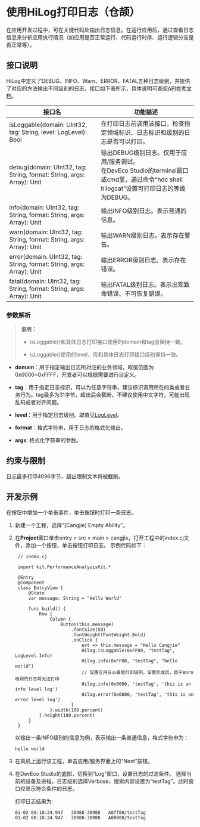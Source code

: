 # 使用HiLog打印日志（仓颉）

在应用开发过程中，可在关键代码处输出日志信息。在运行应用后，通过查看日志信息来分析应用执行情况（如应用是否正常运行、代码运行时序、运行逻辑分支是否正常等）。

## 接口说明

HiLog中定义了DEBUG、INFO、Warn、ERROR、FATAL五种日志级别，并提供了对应的方法输出不同级别的日志，接口如下表所示，具体说明可查阅[API参考文档](../../../API_Reference/source_zh_cn/apis/PerformanceAnalysisKit/cj-apis-hilog.md)。

| 接口名 | 功能描述 |
| -------- | -------- |
| isLoggable(domain: UInt32, tag: String, level: LogLevel): Bool | 在打印日志前调用该接口，检查指定领域标识、日志标识和级别的日志是否可以打印。 |
| debug(domain: UInt32, tag: String, format: String, args: Array<String>): Unit | 输出DEBUG级别日志。仅用于应用/服务调试。<br/>在DevEco Studio的terminal窗口或cmd里，通过命令“hdc shell hilogcat”设置可打印日志的等级为DEBUG。 |
| info(domain: UInt32, tag: String, format: String, args: Array<String>): Unit | 输出INFO级别日志。表示普通的信息。 |
| warn(domain: UInt32, tag: String, format: String, args: Array<String>): Unit | 输出WARN级别日志。表示存在警告。 |
| error(domain: UInt32, tag: String, format: String, args: Array<String>): Unit | 输出ERROR级别日志。表示存在错误。 |
| fatal(domain: UInt32, tag: String, format: String, args: Array<String>): Unit | 输出FATAL级别日志。表示出现致命错误、不可恢复错误。 |

### 参数解析

> **说明：**
>
> - isLoggable()和具体日志打印接口使用的domain和tag应保持一致。
>
> - isLoggable()使用的level，应和具体日志打印接口级别保持一致。

- **domain**：用于指定输出日志所对应的业务领域，取值范围为0x0000~0xFFFF，开发者可以根据需要进行自定义。

- **tag**：用于指定日志标识，可以为任意字符串，建议标识调用所在的类或者业务行为。tag最多为31字节，超出后会截断，不建议使用中文字符，可能出现乱码或者对齐问题。

- **level**：用于指定日志级别。取值见[LogLevel](../../../API_Reference/source_zh_cn/apis/PerformanceAnalysisKit/cj-apis-hilog.md#enum-loglevel)。

- **format**：格式字符串，用于日志的格式化输出。

- **args**: 格式化字符串的参数。

## 约束与限制

日志最多打印4096字节，超出限制文本将被截断。

## 开发示例

在按钮中增加一个单击事件，单击按钮时打印一条日志。

1. 新建一个工程，选择“[Cangjie] Empty Ability”。

2. 在**Project**窗口单击entry &gt; src &gt; main &gt; cangjie，打开工程中的index.cj文件，添加一个按钮，单击按钮打印日志。
   示例代码如下：

   <!-- compile -->

   ```cangjie
    // index.cj

    import kit.PerformanceAnalysisKit.*

    @Entry
    @Component
    class EntryView {
        @State
        var message: String = "Hello World"

        func build() {
            Row {
                Column {
                    Button(this.message)
                        .fontSize(50)
                        .fontWeight(FontWeight.Bold)
                        .onClick {
                            evt => this.message = "Hello Cangjie"
                            Hilog.isLoggable(0xFF00, "testTag", LogLevel.Info)
                            Hilog.info(0xFF00, "testTag", "hello world")
                            // 设置应用日志最低打印级别，设置完成后，低于Warn级别的日志将无法打印
                            Hilog.info(0x0000, 'testTag', 'this is an info level log')
                            Hilog.error(0x0000, 'testTag', 'this is an error level log')
                        }
                }.width(100.percent)
            }.height(100.percent)
        }
    }
   ```

   以输出一条INFO级别的信息为例，表示输出一条普通信息，格式字符串为：

   ```txt
   hello world
   ```

3. 在真机上运行该工程，单击应用/服务界面上的“Next”按钮。

4. 在DevEco Studio的底部，切换到“Log”窗口，设置日志的过滤条件。
   选择当前的设备及进程，日志级别选择Verbose，搜索内容设置为“testTag”。此时窗口仅显示符合条件的日志。

   打印日志结果为:

   ```txt
   01-02 08:18:24.947   30988-30988   A0ff00/testTag                  com.example.hilogemo  I     hello World
   01-02 08:18:24.947   30988-30988   A00000/testTag                  com.example.hilogemo  E     this is an error level log
   ```
